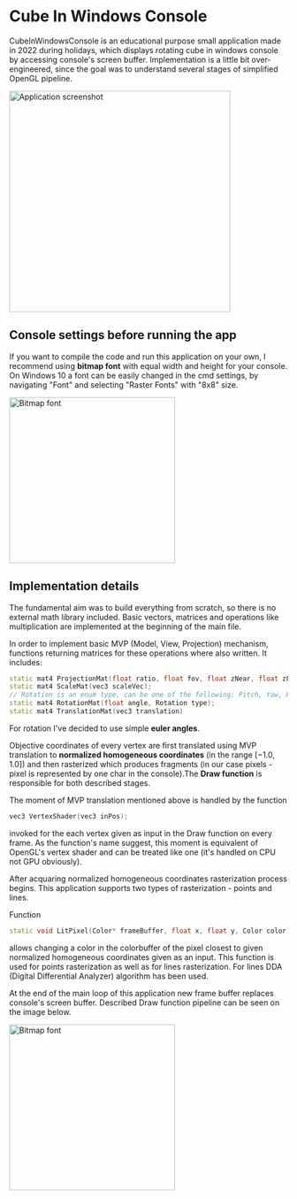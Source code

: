 # Cube In Windows Console
CubeInWindowsConsole is an educational purpose small application made in 2022 during holidays, which displays rotating cube in windows console
by accessing console's screen buffer. Implementation is a little bit over-engineered, since the goal was to understand
several stages of simplified OpenGL pipeline.

<img src="https://user-images.githubusercontent.com/56317134/218835687-0a36d9de-abfb-4f9d-86ae-6f4bccab7ead.png" alt="Application screenshot" width=400/>

## Console settings before running the app 
If you want to compile the code and run this application on your own, I recommend using **bitmap font** with equal width and height for your console. On Windows 10 a font can be easily changed in the cmd settings, by navigating "Font" and selecting "Raster Fonts" with  "8x8" size.

<img src="https://user-images.githubusercontent.com/56317134/218835897-1714188c-bc60-431f-bde9-fd20a18f972b.png" alt="Bitmap font" width=300/>

## Implementation details
The fundamental aim was to build everything from scratch, so there is no external math library included. Basic vectors, matrices and operations like multiplication are implemented at the beginning of the main file. 

In order to implement basic MVP (Model, View, Projection) mechanism, functions returning matrices for these operations where also written. It includes:
```cpp
static mat4 ProjectionMat(float ratio, float fov, float zNear, float zFar);
static mat4 ScaleMat(vec3 scaleVec);
// Rotation is an enum type, can be one of the following: Pitch, Yaw, Roll
static mat4 RotationMat(float angle, Rotation type);
static mat4 TranslationMat(vec3 translation)
```  
For rotation I've decided to use simple **euler angles**.

Objective coordinates of every vertex are first translated using MVP translation to **normalized homogeneous coordinates** (in the range $[-1.0, 1.0]$) and then rasterized which produces fragments (in our case pixels - pixel is represented by one char in the console).The **Draw function** is responsible for both described stages.

The moment of MVP translation mentioned above is handled by the function 
```cpp
vec3 VertexShader(vec3 inPos);
```
invoked for the each vertex given as input in the Draw function on every frame. As the function's name suggest, this moment is equivalent of OpenGL's vertex shader and can be treated like one (it's handled on CPU not GPU obviously).

After acquaring normalized homogeneous coordinates rasterization process begins. This application supports two types of rasterization - points and lines. 

Function 
```cpp
static void LitPixel(Color* frameBuffer, float x, float y, Color color);
```
allows changing a color in the colorbuffer of the pixel closest to given normalized homogeneous coordinates given as an input. This function is used for points rasterization as well as for lines rasterization. For lines DDA (Digital Differential Analyzer) algorithm has been used. 

At the end of the main loop of this application new frame buffer replaces console's screen buffer. Described Draw function pipeline can be seen on the image below.

<img src="https://user-images.githubusercontent.com/56317134/218871391-199c3df9-57ec-4d41-babb-87096f978e76.png" alt="Bitmap font" width=300/>

